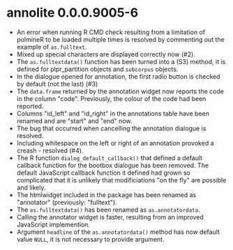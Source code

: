 annolite 0.0.0.9005-6
=====================

* An error when running R CMD check resulting from a limitation of polmineR to be loaded multiple times is resolved by commenting out the example of `as.fulltext`.
* Mixed up special characters are displayed correctly now (#2).
* The `as.fulltextdata()` function has been turned into a (S3) method, it is defined for plpr_partition objects and `subcorpus` objects.
* In the dialogue opened for annotation, the first radio button is checked by default (not the last) (#3)
* The `data.frame` returned by the annotation widget now reports the code in the column "code". Previously, the colour of the code had been reported.
* Columns "id_left" and "id_right" in the annotations table have been renamed and are "start" and "end" now.
* The bug that occurred when cancelling the annotation dialogue is resolved.
* Including whitespace on the left or right of an annotation provoked a creash - resolved (#4).
* The R function `dialog_default_callback()` that defined a default callback function for the bootbox dialogue has been removed. The default JavaScript callback function it defined had grown so complicated that it is unlikely that modificiations "on the fly" are possible and likely.
* The htmlwidget included in the package has been renamed as "annotator" (previously: "fulltext").
* The `as.fulltextdata()` has been renamed as `as.annotatordata`.
* Calling the annotator widget is faster, resulting from an improved JavaScript implemention.
* Argument `headline` of the `as.annotatordata()` method has now default value `NULL`, it is not necessary to provide argument.

